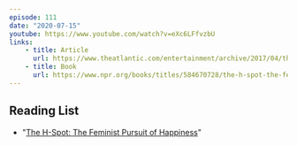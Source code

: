 ```yaml
---
episode: 111
date: "2020-07-15"
youtube: https://www.youtube.com/watch?v=eXc6LFfvzbU
links:
    - title: Article
      url: https://www.theatlantic.com/entertainment/archive/2017/04/the-h-spot-review-jill-filipovic-the-feminist-case-for-happiness/524241/
    - title: Book
      url: https://www.npr.org/books/titles/584670728/the-h-spot-the-feminist-pursuit-of-happiness
---
```


## Reading List

- "[The H-Spot: The Feminist Pursuit of Happiness](https://www.npr.org/books/titles/584670728/the-h-spot-the-feminist-pursuit-of-happiness)"
